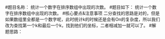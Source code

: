 #题目名称：
统计一个数字在排序数组中出现的次数。
#题目如下：
统计一个数字在排序数组中出现的次数。
#核心要点&注意事项
二分查找的思路是对的，但是如果数组里全都是一个数字呢，此时统计k的时候还是会有On的复杂度，所以我们改为查找第一个k和最后一个k，找到他们的坐标，二者相减加一就可以了。
#解题思路：

